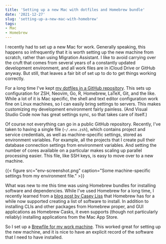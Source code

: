 ```yaml
---
title: 'Setting up a new Mac with dotfiles and Homebrew bundle'
date: '2021-12-27'
slug: 'setting-up-a-new-mac-with-homebrew'
tags: 
- Mac
- Homebrew
---
```


I recently had to set up a new Mac for work. Generally speaking, this happens so infrequently that it is worth setting up the new machine from scratch, rather than using Migration Assistant. I like to avoid carrying over the cruft that comes from several years of a constantly updated development environment, and all work files are in iCloud Drive or GitHub anyway. But still, that leaves a fair bit of set up to do to get things working correctly.

For a long time I've kept [my dotfiles in a GitHub repository](https://github.com/lmullen/dotfiles). This sets up configuration for ZSH, Neovim, Go, R, Homebrew, LaTeX, Git, and the like. While a lot of it is Mac specific, the shell and text editor configuration work fine on Linux machines, so I can easily bring settings to servers. This makes customizing my development environment fairly painless. (And Visual Studio Code now has great settings sync, so that takes care of itself.)

Of course not everything can go in a public GitHub repository. Recently, I've taken to having a single file (`~/.env.zsh`), which contains project and service credentials, as well as machine-specific settings, stored as environment variables. For example, all the projects that I create pull their database connection settings from environment variables. And setting the number of cores available on a particular makes scaling up parallel processing easier. This file, like SSH keys, is easy to move over to a new machine.

{{< figure src="env-screenshot.png" caption="Some machine-specific settings from my environment file." >}}

What was new to me this time was using Homebrew bundles for installing software and dependencies. While I've used Homebrew for a long time, I recently learned from a [blog post by Casey Liss](https://www.caseyliss.com/2019/10/8/brew-bundle) that Homebrew has for a while now supported creating a list of software to install. In addition to installing CLIs and other packages from Homebrew proper, and GUI applications as Homebrew Casks, it even supports (though not particularly reliably) installing applications from the Mac App Store.

So I set up a [Brewfile for my work machine](https://github.com/lmullen/dotfiles/blob/main/homebrew/Schaff.Brewfile). This worked great for setting up the new machine, and it is nice to have an explicit record of the software that I need to have installed.
